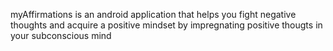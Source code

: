 myAffirmations is an android application that helps you fight negative thoughts and acquire a positive mindset by impregnating positive thougts in your subconscious mind
